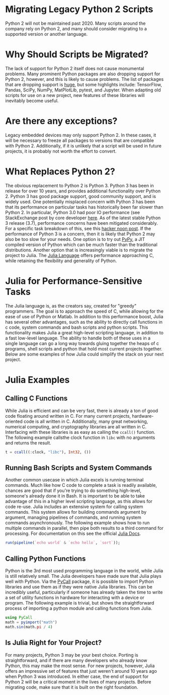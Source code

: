 # Migrating Legacy Python 2 Scripts

Python 2 will not be maintained past 2020. Many scripts around the company rely on Python 2, and many should consider migrating to a supported version or another language.

# Why Should Scripts be Migrated?
The lack of support for Python 2 itself does not cause monumental problems. Many prominent Python packages are also dropping support for Python 2, however, and this is likely to cause problems. The list of packages that are dropping support is [huge](https://python3statement.org/), but some highlights include: TensorFlow, Pandas, SciPy, NumPy, MatPlotLib, pytest, and Jupyter. When adapting old scripts for use on a new project, new features of these libraries will inevitably become useful.

# Are there any exceptions?
Legacy embedded devices may only support Python 2. In these cases, it will be necessary to freeze all packages to versions that are compatible with Python 2. Additionally, if it is unlikely that a script will be used in future projects, it is probably not worth the effort to convert.

# What Replaces Python 2?
The obvious replacement to Python 2 is Python 3. Python 3 has been in release for over 10 years, and provides additional functionality over Python 2. Python 3 has good package support, good community support, and is widely used. One potentially misplaced concern with Python 3 has been that its performance on particular tasks has historically been far slower than Python 2. In particular, Python 3.0 had poor IO performance (see StackExchange post by core developer [here](https://softwareengineering.stackexchange.com/questions/63859/why-do-people-hesitate-to-use-python-3). As of the latest stable Python 3 release (3.7), performance concerns have been mitigated considerably. For a specific task breakdown of this, see this [hacker noon post](https://hackernoon.com/which-is-the-fastest-version-of-python-2ae7c61a6b2b). If the performance of Python 3 is a concern, then it is likely that Python 2 may also be too slow for your needs. One option is to try out [PyPy](https://pypy.org/), a JIT compiled version of Python which can be much faster than the traditional distributions. Another option that is increasingly viable is to migrate the project to Julia. The [Julia Language](https://julialang.org/) offers performance approaching C, while retaining the flexibility and generality of Python.

# Julia for Performance-Sensitive Tasks
The Julia language is, as the creators say, created for "greedy" programmers. The goal is to approach the speed of C, while allowing for the ease of use of Python or Matlab. In addition to this performance boost, Julia has several other advantages, such as the ability to directly call functions in c code, system commands and bash scripts and python scripts. This functionality makes Julia a great high-level scripting language, in addition to a fast low-level language. The ability to handle both of these uses in a single language can go a long way towards gluing together the heaps of c programs, shell scripts and python that hold most current projects together. Below are some examples of how Julia could simplify the stack on your next project.

# Julia Examples
## Calling C Functions
While Julia is efficient and can be very fast, there is already a ton of good code floating around written in C. For many current projects, hardware-oriented code is all written in C. Additionally, many great networking, numerical computing, and cryptography libraries are all written in C. Interfacing with these libraries is as easy as calling the `ccall()` function. The following example callsthe clock function in `libc` with no arguments and returns the result.

```julia
t = ccall((:clock, "libc"), Int32, ())
```

## Running Bash Scripts and System Commands
Another common usecase in which Julia excels is running terminal commands. Much like how C code to complete a task is readily available, chances are good that if you're trying to do something high-level, someone's already done it in Bash. It is important to be able to take advantage of this in a higher level scripting language, as this allows for code re-use. Julia includes an extensive system for calling system commands. This system allows for building commands argument by argument, managing pipelines of commands, and running system commands asynchronously. The following example shows how to run multiple commands in parallel, then pipe both results to a third command for processing. For documentation on this see the official [Julia Docs](https://docs.julialang.org/en/v1/manual/running-external-programs/).

```julia
run(pipeline(`echo world` & `echo hello`, `sort`));
```


## Calling Python Functions
Python is the 3rd most used programming language in the world, while Julia is still relatively small. The Julia developers have made sure that Julia plays well with Python. Via the [PyCall](https://github.com/JuliaPy/PyCall.jl) package, it is possible to import Python libraries and use them as if they were native Julia libraries. This can be incredibly useful, particularly if someone has already taken the time to write a set of utility functions in hardware for interacting with a device or program. The following example is trivial, but shows the straightforward process of importing a python module and calling functions from Julia.
```julia
using PyCall
math = pyimport("math")
math.sin(math.pi / 4)
```

## Is Julia Right for Your Project?
For many projects, Python 3 may be your best choice. Porting is straightforward, and if there are many developers who already know Python, this may make the most sense. For new projects, however, Julia offers an impressive set of features that just weren't around 10 years ago when Python 3 was introduced. In either case, the end of support for Python 2 will be a critical moment in the lives of many projects. Before migrating code, make sure that it is built on the right foundation.
